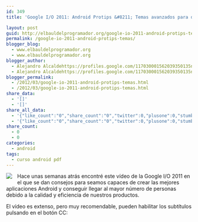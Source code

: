 ```yaml
---
id: 349
title: 'Google I/O 2011: Android Protips &#8211; Temas avanzados para desarrolladores expertos'

layout: post
guid: http://elbauldelprogramador.org/google-io-2011-android-protips-temas-avanzados-para-desarrolladores-expertos/
permalink: /google-io-2011-android-protips-temas/
blogger_blog:
  - www.elbauldelprogramador.org
  - www.elbauldelprogramador.org
blogger_author:
  - Alejandro Alcaldehttps://profiles.google.com/117030001562039350135noreply@blogger.com
  - Alejandro Alcaldehttps://profiles.google.com/117030001562039350135noreply@blogger.com
blogger_permalink:
  - /2012/03/google-io-2011-android-protips-temas.html
  - /2012/03/google-io-2011-android-protips-temas.html
share_data:
  - '[]'
  - '[]'
share_all_data:
  - '{"like_count":"0","share_count":"0","twitter":0,"plusone":0,"stumble":0,"pinit":0,"count":0,"time":1333551696}'
  - '{"like_count":"0","share_count":"0","twitter":0,"plusone":0,"stumble":0,"pinit":0,"count":0,"time":1333551696}'
share_count:
  - 0
  - 0
categories:
  - android
tags:
  - curso android pdf
---
```

<div class="separator" style="clear: both; text-align: center;">
  <img border="0" src="http://elbauldelprogramador.com/content/uploads/2013/07/iconoAndroid.png" style="clear:left; float:left;margin-right:1em; margin-bottom:1em" />
</div>

Hace unas semanas atrás encontré este vídeo de la Google I/O 2011 en el que se dan consejos para seamos capaces de crear las mejores aplicaciones Android y conseguir llegar al mayor número de personas debido a la calidad y eficiencia de nuestros productos.

El vídeo es extenso, pero muy recomendable, pueden habilitar los subtítulos pulsando en el botón CC:

  
<!--more-->

<p style="text-align:center;">
</p>

